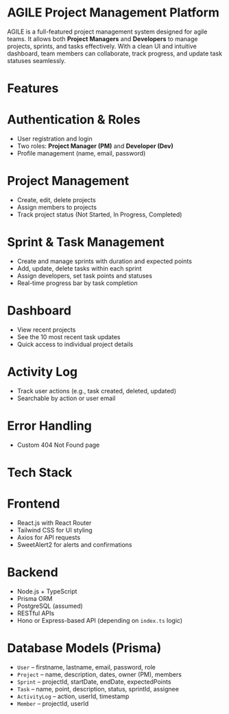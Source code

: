 # AGILE Project Management Platform

AGILE is a full-featured project management system designed for agile teams. It allows both **Project Managers** and **Developers** to manage projects, sprints, and tasks effectively. With a clean UI and intuitive dashboard, team members can collaborate, track progress, and update task statuses seamlessly.

# Features

# Authentication & Roles
- User registration and login
- Two roles: **Project Manager (PM)** and **Developer (Dev)**
- Profile management (name, email, password)

# Project Management
- Create, edit, delete projects
- Assign members to projects
- Track project status (Not Started, In Progress, Completed)

# Sprint & Task Management
- Create and manage sprints with duration and expected points
- Add, update, delete tasks within each sprint
- Assign developers, set task points and statuses
- Real-time progress bar by task completion

# Dashboard
- View recent projects
- See the 10 most recent task updates
- Quick access to individual project details

#  Activity Log
- Track user actions (e.g., task created, deleted, updated)
- Searchable by action or user email

# Error Handling
- Custom 404 Not Found page


# Tech Stack

# Frontend
- React.js with React Router
- Tailwind CSS for UI styling
- Axios for API requests
- SweetAlert2 for alerts and confirmations

# Backend
- Node.js + TypeScript
- Prisma ORM
- PostgreSQL (assumed)
- RESTful APIs
- Hono or Express-based API (depending on `index.ts` logic)

# Database Models (Prisma)
- `User` – firstname, lastname, email, password, role
- `Project` – name, description, dates, owner (PM), members
- `Sprint` – projectId, startDate, endDate, expectedPoints
- `Task` – name, point, description, status, sprintId, assignee
- `ActivityLog` – action, userId, timestamp
- `Member` – projectId, userId


